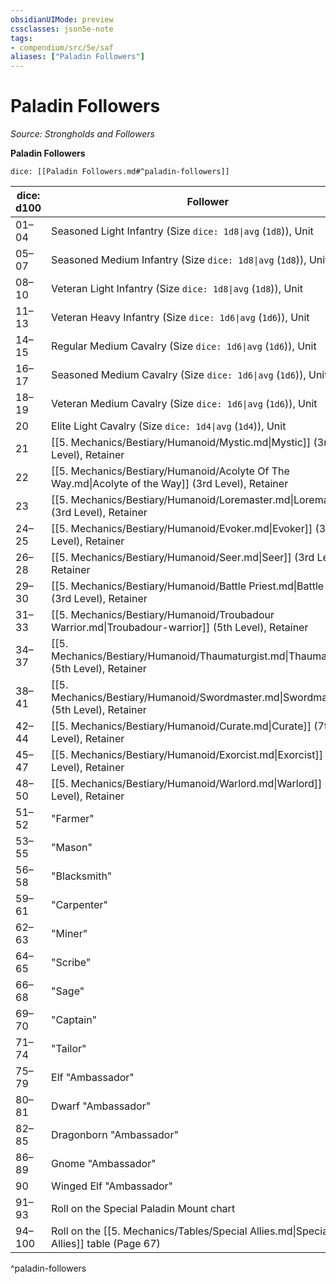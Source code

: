 ```yaml
---
obsidianUIMode: preview
cssclasses: json5e-note
tags:
- compendium/src/5e/saf
aliases: ["Paladin Followers"]
---
```

# Paladin Followers
*Source: Strongholds and Followers* 

**Paladin Followers**

`dice: [[Paladin Followers.md#^paladin-followers]]`

| dice: d100 | Follower |
|------------|----------|
| 01–04 | Seasoned Light Infantry (Size `dice: 1d8\|avg` (`1d8`)), Unit |
| 05–07 | Seasoned Medium Infantry (Size `dice: 1d8\|avg` (`1d8`)), Unit |
| 08–10 | Veteran Light Infantry (Size `dice: 1d8\|avg` (`1d8`)), Unit |
| 11–13 | Veteran Heavy Infantry (Size `dice: 1d6\|avg` (`1d6`)), Unit |
| 14–15 | Regular Medium Cavalry (Size `dice: 1d6\|avg` (`1d6`)), Unit |
| 16–17 | Seasoned Medium Cavalry (Size `dice: 1d6\|avg` (`1d6`)), Unit |
| 18–19 | Veteran Medium Cavalry (Size `dice: 1d6\|avg` (`1d6`)), Unit |
| 20 | Elite Light Cavalry (Size `dice: 1d4\|avg` (`1d4`)), Unit |
| 21 | [[5. Mechanics/Bestiary/Humanoid/Mystic.md\|Mystic]] (3rd Level), Retainer |
| 22 | [[5. Mechanics/Bestiary/Humanoid/Acolyte Of The Way.md\|Acolyte of the Way]] (3rd Level), Retainer |
| 23 | [[5. Mechanics/Bestiary/Humanoid/Loremaster.md\|Loremaster]] (3rd Level), Retainer |
| 24–25 | [[5. Mechanics/Bestiary/Humanoid/Evoker.md\|Evoker]] (3rd Level), Retainer |
| 26–28 | [[5. Mechanics/Bestiary/Humanoid/Seer.md\|Seer]] (3rd Level), Retainer |
| 29–30 | [[5. Mechanics/Bestiary/Humanoid/Battle Priest.md\|Battle Priest]] (3rd Level), Retainer |
| 31–33 | [[5. Mechanics/Bestiary/Humanoid/Troubadour Warrior.md\|Troubadour-warrior]] (5th Level), Retainer |
| 34–37 | [[5. Mechanics/Bestiary/Humanoid/Thaumaturgist.md\|Thaumaturgist]] (5th Level), Retainer |
| 38–41 | [[5. Mechanics/Bestiary/Humanoid/Swordmaster.md\|Swordmaster]] (5th Level), Retainer |
| 42–44 | [[5. Mechanics/Bestiary/Humanoid/Curate.md\|Curate]] (7th Level), Retainer |
| 45–47 | [[5. Mechanics/Bestiary/Humanoid/Exorcist.md\|Exorcist]] (7th Level), Retainer |
| 48–50 | [[5. Mechanics/Bestiary/Humanoid/Warlord.md\|Warlord]] (7th Level), Retainer |
| 51–52 | "Farmer" |
| 53–55 | "Mason" |
| 56–58 | "Blacksmith" |
| 59–61 | "Carpenter" |
| 62–63 | "Miner" |
| 64–65 | "Scribe" |
| 66–68 | "Sage" |
| 69–70 | "Captain" |
| 71–74 | "Tailor" |
| 75–79 | Elf "Ambassador" |
| 80–81 | Dwarf "Ambassador" |
| 82–85 | Dragonborn "Ambassador" |
| 86–89 | Gnome "Ambassador" |
| 90 | Winged Elf "Ambassador" |
| 91–93 | Roll on the Special Paladin Mount chart |
| 94–100 | Roll on the [[5. Mechanics/Tables/Special Allies.md\|Special Allies]] table (Page 67) |
^paladin-followers